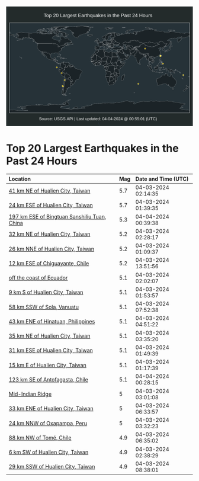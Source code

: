 ![Map](./map.png)

# Top 20 Largest Earthquakes in the Past 24 Hours

| Location | Mag | Date and Time (UTC) |
|:---|:---|:---|
| [41 km NE of Hualien City, Taiwan](https://earthquake.usgs.gov/earthquakes/eventpage/us7000m9hp) | 5.7 | 04-03-2024 02:14:35 |
| [24 km ESE of Hualien City, Taiwan](https://earthquake.usgs.gov/earthquakes/eventpage/us7000m9h9) | 5.7 | 04-03-2024 01:39:35 |
| [197 km ESE of Bingtuan Sanshiliu Tuan, China](https://earthquake.usgs.gov/earthquakes/eventpage/us7000m9rx) | 5.3 | 04-04-2024 00:39:38 |
| [32 km NE of Hualien City, Taiwan](https://earthquake.usgs.gov/earthquakes/eventpage/us7000m9ht) | 5.2 | 04-03-2024 02:28:17 |
| [26 km NNE of Hualien City, Taiwan](https://earthquake.usgs.gov/earthquakes/eventpage/us7000m9h5) | 5.2 | 04-03-2024 01:09:37 |
| [12 km ESE of Chiguayante, Chile](https://earthquake.usgs.gov/earthquakes/eventpage/us7000m9lk) | 5.2 | 04-03-2024 13:51:56 |
| [off the coast of Ecuador](https://earthquake.usgs.gov/earthquakes/eventpage/us7000m9hl) | 5.1 | 04-03-2024 02:02:07 |
| [9 km S of Hualien City, Taiwan](https://earthquake.usgs.gov/earthquakes/eventpage/us7000m9hk) | 5.1 | 04-03-2024 01:53:57 |
| [58 km SSW of Sola, Vanuatu](https://earthquake.usgs.gov/earthquakes/eventpage/us7000m9k6) | 5.1 | 04-03-2024 07:52:38 |
| [43 km ENE of Hinatuan, Philippines](https://earthquake.usgs.gov/earthquakes/eventpage/us7000m9j3) | 5.1 | 04-03-2024 04:51:22 |
| [35 km NE of Hualien City, Taiwan](https://earthquake.usgs.gov/earthquakes/eventpage/us7000m9if) | 5.1 | 04-03-2024 03:35:20 |
| [31 km ESE of Hualien City, Taiwan](https://earthquake.usgs.gov/earthquakes/eventpage/us7000m9hh) | 5.1 | 04-03-2024 01:49:39 |
| [15 km E of Hualien City, Taiwan](https://earthquake.usgs.gov/earthquakes/eventpage/us7000m9h7) | 5.1 | 04-03-2024 01:17:39 |
| [123 km SE of Antofagasta, Chile](https://earthquake.usgs.gov/earthquakes/eventpage/us7000m9rr) | 5.1 | 04-04-2024 00:28:15 |
| [Mid-Indian Ridge](https://earthquake.usgs.gov/earthquakes/eventpage/us7000m9ia) | 5 | 04-03-2024 03:01:08 |
| [33 km ENE of Hualien City, Taiwan](https://earthquake.usgs.gov/earthquakes/eventpage/us7000m9jv) | 5 | 04-03-2024 06:33:57 |
| [24 km NNW of Oxapampa, Peru](https://earthquake.usgs.gov/earthquakes/eventpage/us7000m9ie) | 5 | 04-03-2024 03:32:23 |
| [88 km NW of Tomé, Chile](https://earthquake.usgs.gov/earthquakes/eventpage/us7000m9js) | 4.9 | 04-03-2024 06:35:02 |
| [6 km SW of Hualien City, Taiwan](https://earthquake.usgs.gov/earthquakes/eventpage/us7000m9i3) | 4.9 | 04-03-2024 02:38:29 |
| [29 km SSW of Hualien City, Taiwan](https://earthquake.usgs.gov/earthquakes/eventpage/us7000m9ka) | 4.9 | 04-03-2024 08:38:01 |
